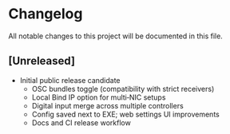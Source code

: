 # Changelog

All notable changes to this project will be documented in this file.

## [Unreleased]
- Initial public release candidate
  - OSC bundles toggle (compatibility with strict receivers)
  - Local Bind IP option for multi‑NIC setups
  - Digital input merge across multiple controllers
  - Config saved next to EXE; web settings UI improvements
  - Docs and CI release workflow


